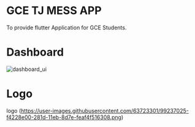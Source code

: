 # GCE TJ MESS APP
 To provide flutter Application for GCE Students.

# Dashboard
![dashboard_ui](https://user-images.githubusercontent.com/64409033/99237015-eff67080-281d-11eb-8fcc-a713e544b759.jpg)

# Logo 
logo (https://user-images.githubusercontent.com/63723301/99237025-f4228e00-281d-11eb-8d7e-feaf4f516308.png)
